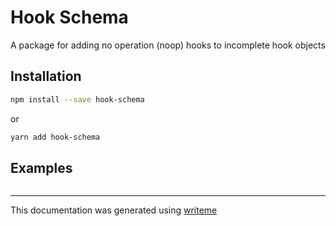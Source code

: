 # Hook Schema

A package for adding no operation (noop) hooks to incomplete hook objects

## Installation

```bash
npm install --save hook-schema
```
or
```bash
yarn add hook-schema
```

## Examples

```javascript

```

---
This documentation was generated using [writeme](https://www.npmjs.com/package/@writeme/core)
